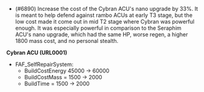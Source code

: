 - (#6890) Increase the cost of the Cybran ACU's nano upgrade by 33%. It is meant to help defend against rambo ACUs at early T3 stage, but the low cost made it come out in mid T2 stage where Cybran was powerful enough. It was especially powerful in comparison to the Seraphim ACU's nano upgrade, which had the same HP, worse regen, a higher 1800 mass cost, and no personal stealth.

**Cybran ACU (URL0001)**
  - FAF_SelfRepairSystem: 
    - BuildCostEnergy 45000 -> 60000
    - BuildCostMass = 1500 -> 2000
    - BuildTime = 1500 -> 2000
